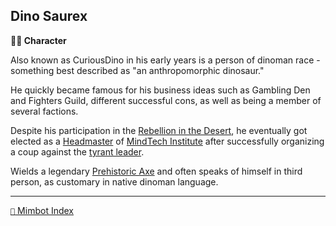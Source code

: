 ## Dino Saurex

**🧙‍♂️ Character**

Also known as CuriousDino in his early years is a person of dinoman race - something best described as "an anthropomorphic dinosaur."

He quickly became famous for his business ideas such as Gambling Den and Fighters Guild, different successful cons, as well as being a member of several factions. 

Despite his participation in the [Rebellion in the Desert](<https://alexeygorovoy.github.io/zeithalt/timeline/#eon-506---rebellion-in-the-desert>), he eventually got elected as a [Headmaster](<https://zeithalt.github.io/r/council_of_minds.html>) of [MindTech Institute](<https://zeithalt.github.io/r/mindtech_institute.html>) after successfully organizing a coup against the [tyrant leader](<https://zeithalt.github.io/r/loki.html>). 

Wields a legendary [Prehistoric Axe](<https://zeithalt.github.io/r/prehistoric_axe.html>) and often speaks of himself in third person, as customary in native dinoman language.


-----
[`📑` Mimbot Index](<https://zeithalt.github.io/r/#8f50>)
<!---
keywords: sw, CuriousDino, gambling, fighters
aliases: 
-->